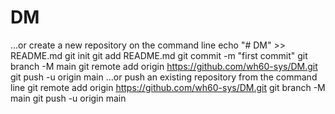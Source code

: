 # DM
…or create a new repository on the command line
echo "# DM" >> README.md
git init
git add README.md
git commit -m "first commit"
git branch -M main
git remote add origin https://github.com/wh60-sys/DM.git
git push -u origin main
…or push an existing repository from the command line
git remote add origin https://github.com/wh60-sys/DM.git
git branch -M main
git push -u origin main